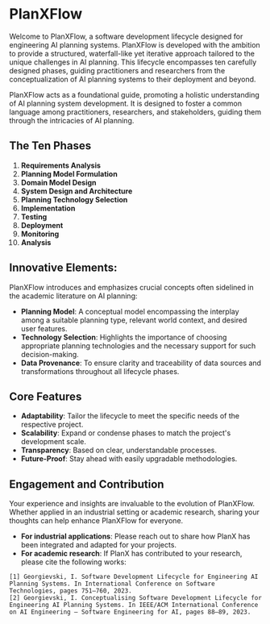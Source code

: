 # PlanXFlow
Welcome to PlanXFlow, a software development lifecycle designed for engineering AI planning systems. PlanXFlow is developed with the ambition to provide a structured, waterfall-like yet iterative approach tailored to the unique challenges in AI planning. This lifecycle encompasses ten carefully designed phases, guiding practitioners and researchers from the conceptualization of AI planning systems to their deployment and beyond.

PlanXFlow acts as a foundational guide, promoting a holistic understanding of AI planning system development. It is designed to foster a common language among practitioners, researchers, and stakeholders, guiding them through the intricacies of AI planning.

## The Ten Phases

1. **Requirements Analysis**
2. **Planning Model Formulation**
3. **Domain Model Design**
4. **System Design and Architecture**
5. **Planning Technology Selection**
6. **Implementation**
7. **Testing**
8. **Deployment**
9. **Monitoring**
10. **Analysis**

## Innovative Elements:

PlanXFlow introduces and emphasizes crucial concepts often sidelined in the academic literature on AI planning:

- **Planning Model**: A conceptual model encompassing the interplay among a suitable planning type, relevant world context, and desired user features.
- **Technology Selection**: Highlights the importance of choosing appropriate planning technologies and the necessary support for such decision-making.
- **Data Provenance**: To ensure clarity and traceability of data sources and transformations throughout all lifecycle phases.

## Core Features

- **Adaptability**: Tailor the lifecycle to meet the specific needs of the respective project.
- **Scalability**: Expand or condense phases to match the project's development scale.
- **Transparency**: Based on clear, understandable processes.
- **Future-Proof**: Stay ahead with easily upgradable methodologies.

## Engagement and Contribution

Your experience and insights are invaluable to the evolution of PlanXFlow. Whether applied in an industrial setting or academic research, sharing your thoughts can help enhance PlanXFlow for everyone.

- **For industrial applications**: Please reach out to share how PlanX has been integrated and adapted for your projects.
- **For academic research**: If PlanX has contributed to your research, please cite the following works:

```
[1] Georgievski, I. Software Development Lifecycle for Engineering AI Planning Systems. In International Conference on Software Technologies, pages 751–760, 2023.
[2] Georgievski, I. Conceptualising Software Development Lifecycle for Engineering AI Planning Systems. In IEEE/ACM International Conference on AI Engineering – Software Engineering for AI, pages 88–89, 2023.
```

